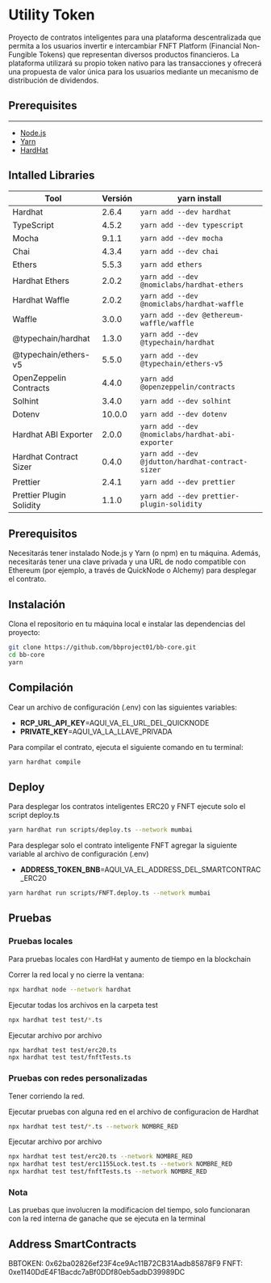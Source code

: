 # Utility Token 
Proyecto de contratos inteligentes para una plataforma 
descentralizada que permita a los usuarios 
invertir e intercambiar FNFT Platform (Financial Non-Fungible Tokens) 
que representan diversos productos financieros. La plataforma 
utilizará su propio token nativo para las transacciones y ofrecerá 
una propuesta de valor única para los usuarios mediante un mecanismo 
de distribución de dividendos.

## Prerequisites

---------------

- [Node.js](https://nodejs.org/es/download/)
- [Yarn](https://classic.yarnpkg.com/en/docs/install#mac-stable)
- [HardHat](https://hardhat.org/hardhat-runner/docs/getting-started#installation/)

## Intalled Libraries

| Tool | Versión | yarn install |
| -------- | ------- | --------------------- |
| Hardhat | 2.6.4 | `yarn add --dev hardhat` |
| TypeScript | 4.5.2 | `yarn add --dev typescript` |
| Mocha | 9.1.1 | `yarn add --dev mocha` |
| Chai | 4.3.4 | `yarn add --dev chai` |
| Ethers | 5.5.3 | `yarn add ethers` |
| Hardhat Ethers | 2.0.2 | `yarn add --dev @nomiclabs/hardhat-ethers` |
| Hardhat Waffle | 2.0.2 | `yarn add --dev @nomiclabs/hardhat-waffle` |
| Waffle | 3.0.0 | `yarn add --dev @ethereum-waffle/waffle` |
| @typechain/hardhat | 1.3.0 | `yarn add --dev @typechain/hardhat` |
| @typechain/ethers-v5 | 5.5.0 | `yarn add --dev @typechain/ethers-v5` |
| OpenZeppelin Contracts | 4.4.0 | `yarn add @openzeppelin/contracts` |
| Solhint | 3.4.0 | `yarn add --dev solhint` |
| Dotenv | 10.0.0 | `yarn add --dev dotenv` |
| Hardhat ABI Exporter | 2.0.0 | `yarn add --dev @nomiclabs/hardhat-abi-exporter` |
| Hardhat Contract Sizer | 0.4.0 | `yarn add --dev @jdutton/hardhat-contract-sizer` |
| Prettier | 2.4.1 | `yarn add --dev prettier` |
| Prettier Plugin Solidity | 1.1.0 | `yarn add --dev prettier-plugin-solidity` |
## Prerequisitos

Necesitarás tener instalado Node.js y Yarn (o npm) en tu máquina. Además, necesitarás tener una clave privada y una URL de nodo compatible con Ethereum (por ejemplo, a través de QuickNode o Alchemy) para desplegar el contrato.

## Instalación

Clona el repositorio en tu máquina local e instalar las dependencias del proyecto:

```bash
git clone https://github.com/bbproject01/bb-core.git
cd bb-core
yarn
```

## Compilación
Cear un archivo de configuración (.env) con las siguientes variables:

- **RCP_URL_API_KEY**=AQUI_VA_EL_URL_DEL_QUICKNODE
- **PRIVATE_KEY**=AQUI_VA_LA_LLAVE_PRIVADA


Para compilar el contrato, ejecuta el siguiente comando en tu terminal:
```bash
yarn hardhat compile
```

## Deploy 
Para desplegar los contratos inteligentes ERC20 y FNFT ejecute solo el script deploy.ts
```bash
yarn hardhat run scripts/deploy.ts --network mumbai
```

Para desplegar solo el contrato inteligente FNFT agregar la siguiente variable al archivo de configuración (.env)

- **ADDRESS_TOKEN_BNB**=AQUI_VA_EL_ADDRESS_DEL_SMARTCONTRAC_ERC20

```bash
yarn hardhat run scripts/FNFT.deploy.ts --network mumbai 
```
## Pruebas

### Pruebas locales

Para pruebas locales con HardHat y aumento de tiempo en la blockchain

Correr la red local y no cierre la ventana:
```bash
npx hardhat node --network hardhat
```

Ejecutar todas los archivos en la carpeta test
```bash
npx hardhat test test/*.ts
```

Ejecutar archivo por archivo
```bash
npx hardhat test test/erc20.ts
npx hardhat test test/fnftTests.ts
```

### Pruebas con redes personalizadas

Tener corriendo la red.

Ejecutar pruebas con alguna red en el archivo de configuracion de Hardhat
```bash
npx hardhat test test/*.ts --network NOMBRE_RED
```

Ejecutar archivo por archivo
```bash
npx hardhat test test/erc20.ts --network NOMBRE_RED
npx hardhat test test/erc1155Lock.test.ts --network NOMBRE_RED
npx hardhat test test/fnftTests.ts --network NOMBRE_RED
```

### Nota
Las pruebas que involucren la modificacion del tiempo, solo funcionaran con la red interna de ganache que se ejecuta en la terminal

## Address SmartContracts
BBTOKEN: 0x62ba02826ef23F4ce9Ac11B72CB31Aadb85878F9
FNFT:    0xe1140DdE4F1Bacdc7aBf0DDf80eb5adbD39989DC